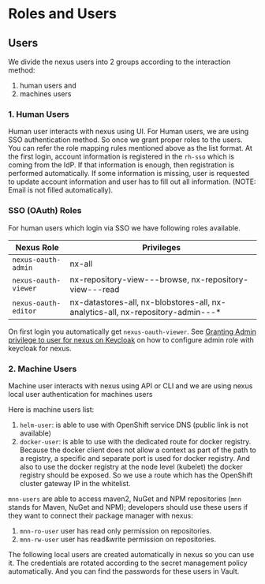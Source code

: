 # Roles and Users

## Users

We divide the nexus users into 2 groups according to the interaction method:

1. human users and
2. machines users

### 1. Human Users

Human user interacts with nexus using UI. For Human users, we are using SSO authentication method. So once we grant proper roles to the users. You can refer the role mapping rules mentioned above as the list format. At the first login, account information is registered in the `rh-sso` which is coming from the IdP. If that information is enough, then registration is performed automatically. If some information is missing, user is requested to update account information and user has to fill out all information. (NOTE: Email is not filled automatically).

### SSO (OAuth) Roles

For human users which login via SSO we have following roles available.

|    Nexus Role       |    Privileges       |
| ------------------- | ------------------- |
| `nexus-oauth-admin`   |nx-all               |
| `nexus-oauth-viewer`  |nx-repository-view-*-*-browse, nx-repository-view-*-*-read |
| `nexus-oauth-editor`  |nx-datastores-all, nx-blobstores-all, nx-analytics-all, nx-repository-admin-*-*-* |

On first login you automatically get `nexus-oauth-viewer`. See [Granting Admin privilege to user for nexus on Keycloak](./grant-nexus-admin-keycloak.md) on how to configure admin role with keycloak for nexus.

### 2. Machine Users

Machine user interacts with nexus using API or CLI and we are using nexus local user authentication for machines users

Here is machine users list:

1. `helm-user`: is able to use with OpenShift service DNS (public link is not available)
1. `docker-user`: is able to use with the dedicated route for docker registry. Because the docker client does not allow a context as part of the path to a registry, a specific and separate port is used for docker registry. And also to use the docker registry at the node level (kubelet) the docker registry should be exposed. So we use a route which has the OpenShift cluster gateway IP in the whitelist.

`mnn-users` are able to access maven2, NuGet and NPM repositories (`mnn` stands for Maven, NuGet and NPM); developers should use these users if they want to connect their package manager with nexus:

1. `mnn-ro-user` user has read only permission on repositories.
1. `mnn-rw-user` user has read&write permission on repositories.

The following local users are created automatically in nexus so you can use it. The credentials are rotated according to the secret management policy automatically. And you can find the passwords for these users in Vault.
